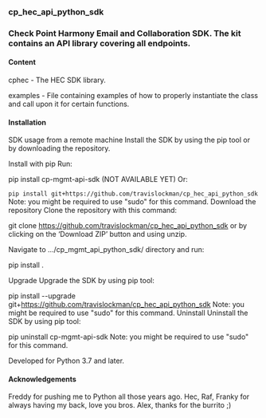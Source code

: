 ### cp_hec_api_python_sdk

### Check Point Harmony Email and Collaboration SDK. The kit contains an API library covering all endpoints.

#### Content
cphec - The HEC SDK library.

examples - File containing examples of how to properly instantiate the class and call upon it for certain functions.

#### Installation
SDK usage from a remote machine
Install the SDK by using the pip tool or by downloading the repository.

Install with pip
Run:

pip install cp-mgmt-api-sdk (NOT AVAILABLE YET)
Or:

`pip install git+https://github.com/travislockman/cp_hec_api_python_sdk`
Note: you might be required to use "sudo" for this command.
Download the repository
Clone the repository with this command:

git clone https://github.com/travislockman/cp_hec_api_python_sdk
or by clicking on the ‘Download ZIP’ button and using unzip.

Navigate to .../cp_mgmt_api_python_sdk/ directory and run:

pip install .


Upgrade
Upgrade the SDK by using pip tool:

pip install --upgrade git+https://github.com/travislockman/cp_hec_api_python_sdk
Note: you might be required to use "sudo" for this command.
Uninstall
Uninstall the SDK by using pip tool:

pip uninstall cp-mgmt-api-sdk
Note: you might be required to use "sudo" for this command.

Developed for Python 3.7 and later.

#### Acknowledgements

Freddy for pushing me to Python all those years ago.
Hec, Raf, Franky for always having my back, love you bros.
Alex, thanks for the burrito ;)